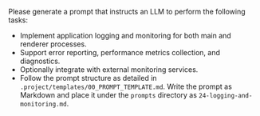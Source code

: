 Please generate a prompt that instructs an LLM to perform the following tasks:

* Implement application logging and monitoring for both main and renderer processes.
* Support error reporting, performance metrics collection, and diagnostics.
* Optionally integrate with external monitoring services.
* Follow the prompt structure as detailed in `.project/templates/00_PROMPT_TEMPLATE.md`. Write the prompt as Markdown and place it under the `prompts` directory as `24-logging-and-monitoring.md`.

